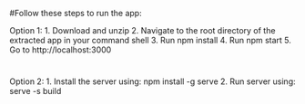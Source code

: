 #Follow these steps to run the app:

Option 1:
    1. Download and unzip
    2. Navigate to the root directory of the extracted app in your command shell
    3. Run npm install
    4. Run npm start
    5. Go to http://localhost:3000
#
Option 2:
    1. Install the server using: npm install -g serve
    2. Run server using: serve -s build
